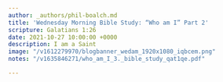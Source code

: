 ```yaml
---
author: _authors/phil-boalch.md
title: 'Wednesday Morning Bible Study: “Who am I” Part 2'
scripture: Galatians 1:26
date: 2021-10-27 10:00:00 +0000
description: I am a Saint
image: "/v1612279970/blogbanner_wedam_1920x1080_iqbcem.png"
notes: "/v1635846271/who_am_I_3._bible_study_qat1qe.pdf"

---
```

